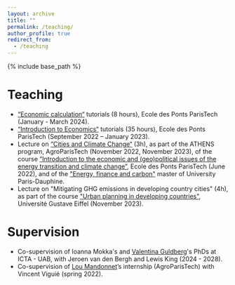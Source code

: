 ```yaml
---
layout: archive
title: ""
permalink: /teaching/
author_profile: true
redirect_from:
  - /teaching
---
```


{% include base_path %}

# Teaching
* [“Economic calculation“](http://gede.enpc.fr/Programme/fiche.aspx?param=M:1CECO) tutorials (8 hours), Ecole des Ponts ParisTech (January - March 2024).
* [“Introduction to Economics“](http://gede.enpc.fr/Programme/fiche.aspx?param=M%3a1ECON) tutorials (35 hours), Ecole des Ponts ParisTech (September 2022 – January 2023).
* Lecture on [“Cities and Climate Change“](http://charlotteliotta.github.io/files/ATHENS.pdf) (3h), as part of the ATHENS program, AgroParisTech (November 2022, November 2023), of the course [“Introduction to the economic and (geo)political issues of the energy transition and climate change”](https://www.vincentviguie.com/courses/enpc_energie_climat/), Ecole des Ponts ParisTech (June 2022), and of the ["Energy, finance and carbon"](https://dauphine.psl.eu/formations/masters/economie-finance/m2-energie-finance-carbone) master of University Paris-Dauphine.
* Lecture on "Mitigating GHG emissions in developing country cities" (4h), as part of the course ["Urban planning in developing countries"](https://formations.univ-gustave-eiffel.fr/index.php?id=1941&L=1&tx_agof_brochure%5Bbrochure%5D=489&tx_agof_brochure%5Bcontroller%5D=Brochure&tx_agof_brochure%5Baction%5D=show&cHash=50642880a7a45212f483d97204af0ce1), Université Gustave Eiffel (November 2023).

# Supervision
* Co-supervision of Ioanna Mokka's and [Valentina Guldberg](https://portalrecerca.uab.cat/es/persons/valentina-guldberg)'s PhDs at ICTA - UAB, with Jeroen van den Bergh and Lewis King (2024 - 2028).
* Co-supervision of [Lou Mandonnet](https://www.centre-cired.fr/lou-mandonnet/)’s internship (AgroParisTech) with Vincent Viguié (spring 2022).

